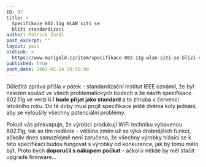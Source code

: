 ```yaml
---
ID: 97
title: >
  Specifikace 802.11g WLAN sítí se
  blíží standardizaci
author: Patrick Zandl
post_excerpt: ""
layout: post
oldlink: >
  https://www.marigold.cz/item/specifikace-802-11g-wlan-siti-se-blizi-standardizaci
published: true
post_date: 2003-02-14 20:59:00
---
```

<p>
Důležitá zpráva přišla v pátek - standardizační institut IEEE oznámil, že byl nalezen soulad ve všech problematických bodech a že návrh specifikace 802.11g ve verzi 6.1 <STRONG>bude přijat jako standard</STRONG> a to zhruba v červenci letošního roku. Do té doby musí projít specifikace ještě dvěma koly jednání, aby se vyloušily všechny potenciální problémy.</p>

<p>
Pokud vás překvapuje, že výrobci produkují WiFi techniku vybavenou 802.11g, tak se tím neděste - většina změn už se týká drobnějších funkcí, ačkoliv dnes samozřejmě není zaručeno, že všechny výrobky hlásící se k této specifikaci budou fungovat s výrobky od konkurence, jak by tomu mělo být. Proto bych <STRONG>doporučil s nákupem počkat</STRONG> - ačkoliv někde by měl stačit upgrade firmware...</p>
